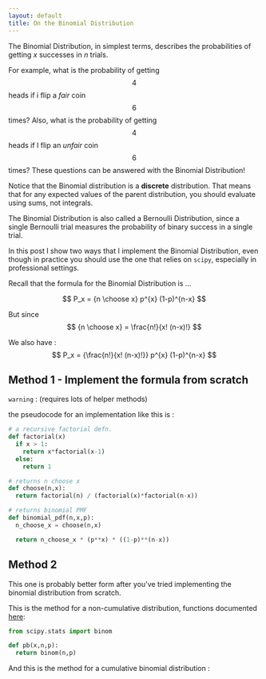 ```yaml
---
layout: default
title: On the Binomial Distribution
---
```

<script type="text/javascript"
  src="https://cdnjs.cloudflare.com/ajax/libs/mathjax/2.7.3/MathJax.js?config=TeX-AMS-MML_HTMLorMML">
</script>


The Binomial Distribution, in simplest terms, describes the probabilities of getting $x$ successes in $n$ trials. 

For example, what is the probability of getting $$4$$ heads if i flip a _fair_ coin $$6$$ times? Also, what is the probability of getting $$4$$ heads if I flip an _unfair_ coin $$6$$ times? These questions can be answered with the Binomial Distribution!

Notice that the Binomial distribution is a **discrete** distribution. That means that for any expected values of the parent distribution, you should evaluate using sums, not integrals. 

The Binomial Distribution is also called a Bernoulli Distribution, since a single Bernoulli trial measures the probability of binary success in a single trial. 

In this post I show two ways that I implement the Binomial Distribution, even though in practice you should use the one that relies on `scipy`, especially in professional settings. 

Recall that the formula for the Binomial Distribution is ...

$$
P_x = {n \choose x} p^{x} (1-p)^{n-x}
$$

But since $$ {n \choose x} = \frac{n!}{x! (n-x)!} $$

We also have :
$$
P_x = {\frac{n!}{x! (n-x)!}} p^{x} (1-p)^{n-x}
$$


## Method 1 - Implement the formula from scratch 

`warning` : (requires lots of helper methods)

the pseudocode for an implementation like this is :


```python
# a recursive factorial defn. 
def factorial(x)
  if x > 1:
    return x*factorial(x-1)
  else:
    return 1

# returns n choose x
def choose(n,x):
  return factorial(n) / (factorial(x)*factorial(n-x))

# returns binomial PMF
def binomial_pdf(n,x,p):
  n_choose_x = choose(n,x)

  return n_choose_x * (p**x) * ((1-p)**(n-x))

```

## Method 2

This one is probably better form after you've tried implementing the binomial distribution from scratch. 

This is the method for a non-cumulative distribution, functions documented [here](https://docs.scipy.org/doc/scipy/reference/generated/scipy.stats.binom.html):

```python
from scipy.stats import binom

def pb(x,n,p):
  return binom(n,p)

```
And this is the method for a cumulative binomial distribution :

```python
```